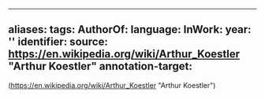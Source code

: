 
---
aliases: 
tags: 
AuthorOf: 
language: 
InWork: 
year: ''
identifier: 
source: https://en.wikipedia.org/wiki/Arthur_Koestler "Arthur Koestler"
annotation-target: 
---


(https://en.wikipedia.org/wiki/Arthur_Koestler "Arthur Koestler")




